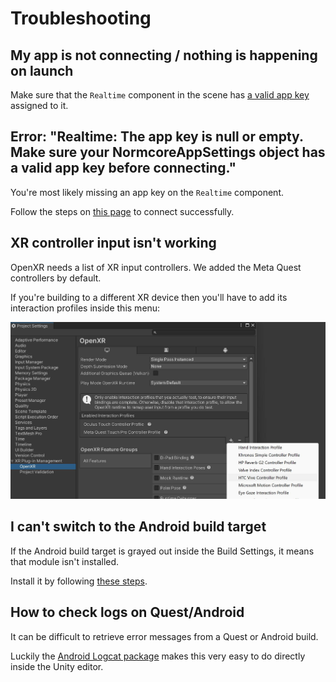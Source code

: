 ﻿# Troubleshooting

## My app is not connecting / nothing is happening on launch
Make sure that the `Realtime` component in the scene has [a valid app key](https://normcore.io/documentation/essentials/getting-started#creating-a-normcore-application) assigned to it.

## Error: "Realtime: The app key is null or empty. Make sure your NormcoreAppSettings object has a valid app key before connecting."
You're most likely missing an app key on the `Realtime` component.

Follow the steps on [this page](https://normcore.io/documentation/essentials/getting-started#creating-a-normcore-application) to connect successfully.

## XR controller input isn't working
OpenXR needs a list of XR input controllers. We added the Meta Quest controllers by default.

If you're building to a different XR device then you'll have to add its interaction profiles inside this menu:

![](Images/InteractionProfiles.jpg)

## I can't switch to the Android build target
If the Android build target is grayed out inside the Build Settings, it means that module isn't installed.

Install it by following [these steps](https://docs.unity3d.com/Manual/android-sdksetup.html).

## How to check logs on Quest/Android
It can be difficult to retrieve error messages from a Quest or Android build.

Luckily the [Android Logcat package](https://docs.unity3d.com/Packages/com.unity.mobile.android-logcat@1.4/manual/getting-started.html) makes this very easy to do directly inside the Unity editor. 
